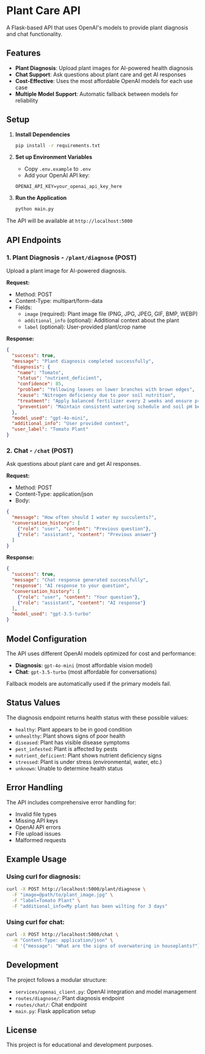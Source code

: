 # Plant Care API

A Flask-based API that uses OpenAI's models to provide plant diagnosis and chat functionality.

## Features

- **Plant Diagnosis**: Upload plant images for AI-powered health diagnosis
- **Chat Support**: Ask questions about plant care and get AI responses
- **Cost-Effective**: Uses the most affordable OpenAI models for each use case
- **Multiple Model Support**: Automatic fallback between models for reliability

## Setup

1. **Install Dependencies**
   ```bash
   pip install -r requirements.txt
   ```

2. **Set up Environment Variables**
   - Copy `.env.example` to `.env`
   - Add your OpenAI API key:
   ```
   OPENAI_API_KEY=your_openai_api_key_here
   ```

3. **Run the Application**
   ```bash
   python main.py
   ```

The API will be available at `http://localhost:5000`

## API Endpoints

### 1. Plant Diagnosis - `/plant/diagnose` (POST)

Upload a plant image for AI-powered diagnosis.

**Request:**
- Method: POST
- Content-Type: multipart/form-data
- Fields:
  - `image` (required): Plant image file (PNG, JPG, JPEG, GIF, BMP, WEBP)
  - `additional_info` (optional): Additional context about the plant
  - `label` (optional): User-provided plant/crop name

**Response:**
```json
{
  "success": true,
  "message": "Plant diagnosis completed successfully",
  "diagnosis": {
    "name": "Tomato",
    "status": "nutrient_deficient",
    "confidence": 85,
    "problem": "Yellowing leaves on lower branches with brown edges",
    "cause": "Nitrogen deficiency due to poor soil nutrition",
    "treatment": "Apply balanced fertilizer every 2 weeks and ensure proper watering",
    "prevention": "Maintain consistent watering schedule and soil pH between 6.0-6.8"
  },
  "model_used": "gpt-4o-mini",
  "additional_info": "User provided context",
  "user_label": "Tomato Plant"
}
```

### 2. Chat - `/chat` (POST)

Ask questions about plant care and get AI responses.

**Request:**
- Method: POST
- Content-Type: application/json
- Body:
```json
{
  "message": "How often should I water my succulents?",
  "conversation_history": [
    {"role": "user", "content": "Previous question"},
    {"role": "assistant", "content": "Previous answer"}
  ]
}
```

**Response:**
```json
{
  "success": true,
  "message": "Chat response generated successfully",
  "response": "AI response to your question",
  "conversation_history": [
    {"role": "user", "content": "Your question"},
    {"role": "assistant", "content": "AI response"}
  ],
  "model_used": "gpt-3.5-turbo"
}
```

## Model Configuration

The API uses different OpenAI models optimized for cost and performance:

- **Diagnosis**: `gpt-4o-mini` (most affordable vision model)
- **Chat**: `gpt-3.5-turbo` (most affordable for conversations)

Fallback models are automatically used if the primary models fail.

## Status Values

The diagnosis endpoint returns health status with these possible values:
- `healthy`: Plant appears to be in good condition
- `unhealthy`: Plant shows signs of poor health
- `diseased`: Plant has visible disease symptoms
- `pest_infested`: Plant is affected by pests
- `nutrient_deficient`: Plant shows nutrient deficiency signs
- `stressed`: Plant is under stress (environmental, water, etc.)
- `unknown`: Unable to determine health status

## Error Handling

The API includes comprehensive error handling for:
- Invalid file types
- Missing API keys
- OpenAI API errors
- File upload issues
- Malformed requests

## Example Usage

### Using curl for diagnosis:
```bash
curl -X POST http://localhost:5000/plant/diagnose \
  -F "image=@path/to/plant_image.jpg" \
  -F "label=Tomato Plant" \
  -F "additional_info=My plant has been wilting for 3 days"
```

### Using curl for chat:
```bash
curl -X POST http://localhost:5000/chat \
  -H "Content-Type: application/json" \
  -d '{"message": "What are the signs of overwatering in houseplants?"}'
```

## Development

The project follows a modular structure:
- `services/openai_client.py`: OpenAI integration and model management
- `routes/diagnose/`: Plant diagnosis endpoint
- `routes/chat/`: Chat endpoint
- `main.py`: Flask application setup

## License

This project is for educational and development purposes.
